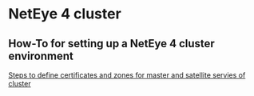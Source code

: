 # NetEye 4 cluster

## How-To for setting up a NetEye 4 cluster environment

[Steps to define certificates and zones for master and satellite servies of cluster](./022_cluster_satellite.md)

